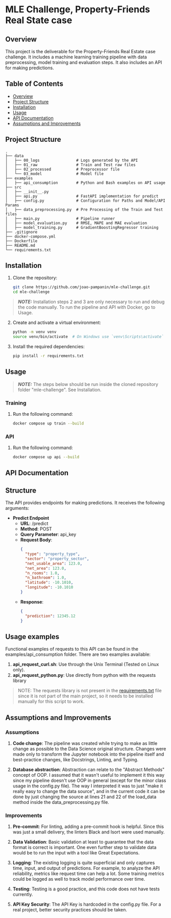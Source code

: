 # MLE Challenge, Property-Friends Real State case

## Overview
This project is the deliverable for the Property-Friends Real Estate case challenge. It includes a machine learning training pipeline with data preprocessing, model training and evaluation steps. It also includes an API for making predictions.

## Table of Contents
- [Overview](#overview)
- [Project Structure](#project-structure)
- [Installation](#installation)
- [Usage](#usage)
- [API Documentation](#api-documentation)
- [Assumptions and Improvements](#assumptions-and-improvements)

## Project Structure
    .
    ├── data
    │   ├── 00_logs                # Logs generated by the API
    │   ├── 01_raw                 # Train and Test raw files
    │   ├── 02_processed           # Preprocessor file
    │   └── 03_model               # Model file
    ├── examples
    │   ├── api_consumption        # Python and Bash examples on API usage
    ├── src
    │   ├── __init__.py
    │   ├── api.py                 # FastAPI implementation for predict
    │   ├── config.py              # Configuration for Paths and Model/API Params
    │   ├── data_preprocessing.py  # Pre Processing of the Train and Test files 
    │   ├── main.py                # Pipeline runner
    │   ├── model_evaluation.py    # RMSE, MAPE and MAE evaluation
    │   ├── model_training.py      # GradientBoostingRegressor training
    ├── .gitignore
    ├── docker-compose.yml
    ├── Dockerfile
    ├── README.md
    └── requirements.txt

## Installation

1. Clone the repository:
    ```bash
    git clone https://github.com/joao-pampanin/mle-challenge.git
    cd mle-challenge
    ```

> **_NOTE:_**  Installation steps 2 and 3 are only necessary to run and debug the code manually. To run the pipeline and API with Docker, go to Usage.

2. Create and activate a virtual environment:
    ```bash
    python -m venv venv
    source venv/bin/activate  # On Windows use `venv\Scripts\activate`
    ```

3. Install the required dependencies:
    ```bash
    pip install -r requirements.txt
    ```

## Usage
> **_NOTE:_**  The steps below should be run inside the cloned repository folder "mle-challenge". See Installation.
### Training
1. Run the following command:
    ```bash
    docker compose up train --build
    ```
### API
1. Run the following command:
    ```bash
    docker compose up api --build
    ```

## API Documentation
## Structure
The API provides endpoints for making predictions. It receives the following arguments:

- **Predict Endpoint**
  - **URL**: /predict
  - **Method**: POST
  - **Query Parameter**: api_key
  - **Request Body**:
    ```json
    {
      "type": "property_type",
      "sector": "property_sector",
      "net_usable_area": 123.0,
      "net_area": 123.0,
      "n_rooms": 1.0,
      "n_bathroom": 1.0,
      "latitude": -10.1010,
      "longitude": -10.1010
    }
    ```
  - **Response**:
    ```json
    {
      "prediction": 12345.12
    }
    ```

## Usage examples
Functional examples of requests to this API can be found in the examples/api_consumption folder. There are two examples available:
1. **api_request_curl.sh**: Use through the Unix Terminal (Tested on Linux only).
2. **api_request_python.py**: Use directly from python with the requests library
> NOTE: The requests library is not present in the [requirements.txt](http://_vscodecontentref_/0) file since it is not part of the main project, so it needs to be installed manually for this script to work. 

## Assumptions and Improvements
### Assumptions
1. **Code change**: The pipeline was created while trying to make as little change as possible to the Data Science original structure. Changes were made only to transform the Jupyter notebook into the pipeline itself and best-practice changes, like Docstrings, Linting, and Typing.

2. **Database abstraction**: Abstraction can relate to the "Abstract Methods" concept of OOP. I assumed that it wasn't useful to implement it this way since my pipeline doesn't use OOP in general (except for the minor class usage in the config.py file). The way I interpreted it was to just "make it really easy to change the data source", and in the current code it can be done by just changing the source at lines 21 and 22 of the load_data method inside the data_preprocessing.py file.

### Improvements
1. **Pre-commit**: For linting, adding a pre-commit hook is helpful. Since this was just a small delivery, the linters Black and Isort were used manually.

2. **Data Validation**: Basic validation at least to guarantee that the data format is correct is important. One even further step to validate data would be to run the input with a tool like Great Expectations.

3. **Logging**: The existing logging is quite superficial and only captures time, input, and output of predictions. For example, to analyze the API reliability, metrics like request time can help a lot. Some training metrics could be logged as well to track model performance over time.

4. **Testing**: Testing is a good practice, and this code does not have tests currently.

5. **API Key Security**: The API Key is hardcoded in the config.py file. For a real project, better security practices should be taken.